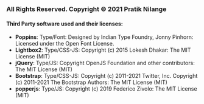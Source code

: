 ### All Rights Reserved. Copyright © 2021 Pratik Nilange
#### Third Party software used and their licenses:
- **Poppins**: Type/Font: Designed by Indian Type Foundry, Jonny Pinhorn: Licensed under the Open Font License.
- **Lightbox2**: Type/CSS-JS: Copyright (c) 2015 Lokesh Dhakar: The MIT License (MIT)
- **jQuery**: Type/JS: Copyright OpenJS Foundation and other contributors: The MIT License (MIT)
- **Bootstrap**: Type/CSS-JS: Copyright (c) 2011-2021 Twitter, Inc. Copyright (c) 2011-2021 The Bootstrap Authors: The MIT License (MIT)
- **popperjs**: Type/JS: Copyright (c) 2019 Federico Zivolo: The MIT License (MIT)
